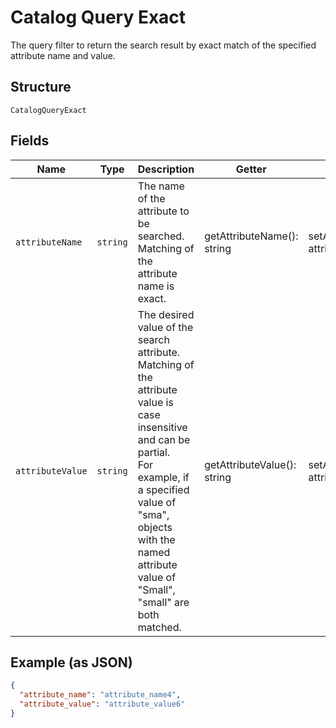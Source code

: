 
# Catalog Query Exact

The query filter to return the search result by exact match of the specified attribute name and value.

## Structure

`CatalogQueryExact`

## Fields

| Name | Type | Description | Getter | Setter |
|  --- | --- | --- | --- | --- |
| `attributeName` | `string` | The name of the attribute to be searched. Matching of the attribute name is exact. | getAttributeName(): string | setAttributeName(string attributeName): void |
| `attributeValue` | `string` | The desired value of the search attribute. Matching of the attribute value is case insensitive and can be partial.<br>For example, if a specified value of "sma", objects with the named attribute value of "Small", "small" are both matched. | getAttributeValue(): string | setAttributeValue(string attributeValue): void |

## Example (as JSON)

```json
{
  "attribute_name": "attribute_name4",
  "attribute_value": "attribute_value6"
}
```

